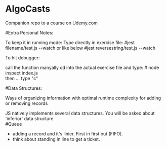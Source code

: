 # AlgoCasts

Companion repo to a course on Udemy.com


#Extra Personal Notes:

To keep it in running mode:
Type directly in exercise file:
      #jest filename/test.js --watch
or like below
      #jest reversestring/test.js --watch


To hit debugger:

call the function manyally
cd into the actual exercise file and type:
     # node inspect index.js  
  then ... type "c"

#Data Structures:

Ways of organizing information with optimal runtime complexity for adding or removing records

JS natively implements several data structures. You will be asked about 'inferior' data structure  
   #Queue
   - adding a record and it's linier. First in first out (FIFO).
   - think about standing in line to get a ticket. 
